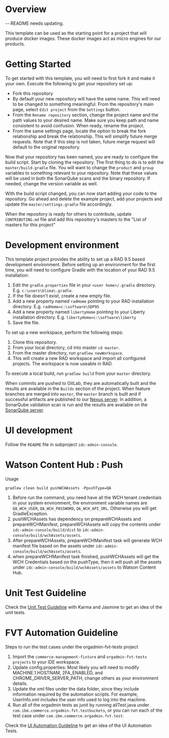 # Overview

-- README needs updating.

This template can be used as the starting point for a project that will produce 
docker images.  These docker images act as micro engines for our products.

# Getting Started

To get started with this template, you will need to first fork it and make it
your own.  Execute the following to get your repository set up:

* Fork this repository 
* By default your new repository will have the same name.  This will need to 
be changed to something meaningful.  From the repository's main page, select
`Edit project` from the `Settings` button.
* From the `Rename repository` section, change the project name and the path 
values to your desired name.  Make sure you keep path and name consistent to 
avoid confusion.  When ready, rename the project.
* From the same settings page, locate the option to break the fork relationship
and break the relationship.  This will simplify future merge requests.  Note that
if this step is not taken, future merge request will default to the original
repository.

Now that your repository has been named, you are ready to configure the build
script.  Start by cloning the repository.  The first thing to do is to edit 
the `master/build.gradle` file.  You will want to change the `product` and `group`
variables to something relevant to your repository.  Note that these values will
be used in both the SonarQube scans and the binary repository.  If needed, 
change the version variable as well.

With the build script changed, you can now start adding your code to the repository.
Go ahead and delete the example project, add your projects and update the `master/settings.gradle`
file accordingly.

When the repository is ready for others to contribute, update `CONTRIBUTING.md` file and
add this repository's masters to the "List of masters for this project"

# Development environment

This template project provides the ability to set up a RAD 9.5 based development 
environment.  Before setting up an environment for the first time, you will need
to configure Gradle with the location of your RAD 9.5 installation:

1. Edit the `gradle.properties` file in your `<user home>/.gradle` directory.  E.g. `c:\users\blima\.gradle`.
2. If the file doesn't exist, create a new empty file.
3. Add a new property named `radHome` pointing to your RAD installation directory.  E.g. `radHome=c:\software\SDP95`
4. Add a new property named `libertyHome` pointing to your Liberty installation directory. E.g. `libertyHome=c:\software\liberty`
5. Save the file.

To set up a new workspace, perform the following steps:

1. Clone this repository.
2. From your local directory, cd into master `cd master`.
3. From the master directory, run `gradlew newWorkspace`.
4. This will create a new RAD workspace and import all configured projects.  The workspace is now useable in RAD.

To execute a local build, run `gradlew build` from your `master` directory.

When commits are pushed to GitLab, they are automatically built and the results
are available in the `Builds` section of the project.  When feature branches are 
merged into `master`, the `master` branch is built and if successful artifacts
are published to our [Nexus server](http://wcnexus.torolab.ibm.com:8081/nexus/).
In addition, a SonarQube validation scan is run and the results are available on
the [SonarQube server](http://wcnexus.torolab.ibm.com:9000/).

# UI development
Follow the `README` file in subproject `idc-admin-console`.

# Watson Content Hub : Push
Usage
```
gradlew clean build pushWCHAssets -PpushType=QA
```
1. Before run the command, you need have all the WCH tenant credentials in your system environment, the environment variable names are `QA_WCH_USER`, `QA_WCH_PASSWORD`, `QA_WCH_API_URL`. Otherwise you will get GradleException.
2. pushWCHAssets has dependency on prepareWCHAssets and prepareWCHManifest, prepareWCHAssets will copy the contents under `idc-admin-console/build/dist` to `idc-admin-console/build/wchAssets/assets`.
3. After prepareWCHAssets, prepareWCHManifest task will generate WCH manifest file based on the assets under `idc-admin-console/build/wchAssets/assets`.
4. when prepareWCHManifest task finished, pushWCHAssets will get the WCH Credentials based on the pushType, then it will push all the assets under `idc-admin-console/build/wchAssets/assets` to Watson Content Hub.


# Unit Test Guideline
Check the [Unit Test Guideline](https://github.com/IBM/commerce-ui/wiki/Karma-Jasmine-Code-Level-Unit-Test) with Karma and Jasmine to get an idea of the unit tests. 

# FVT Automation Guideline
Steps to run the test cases under the orgadmin-fvt-tests project

1. Import the `commerce-management-fixture` and `orgadmin-fvt-tests projects` to your IDE workspace.
2. Update config.properties: Most likely you will need to modify MACHINE.1.HOSTNAM, 2FA_ENABLED, and CHROME_DRIVER_SERVER_PATH, change others as your environment details.
3. Update the xml files under the data folder, since they include information required by the automation scripts. For example, UserInfo.xml includes the user info used to log into the machine.
4. Run all of the orgadmin tests as junit by running allTest.java under `com.ibm.commerce.orgadmin.fvt.testbuckets`, or you can run each of the test case under `com.ibm.commerce.orgadmin.fvt.test`.

Check the [UI Automation Guideline](https://github.com/IBM/commerce-ui/wiki/UI-Automation-Guidelines) to get an idea of the UI Automation Tests. 


